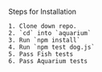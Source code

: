 Steps for Installation

```
1. Clone down repo.
2. `cd` into `aquarium`
3. Run `npm install`
4. Run `npm test dog.js`
5. Pass Fish tests
6. Pass Aquarium tests
```
